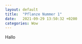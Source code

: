 ```yaml
---
layout: default
title:  "Pflanze Nummer 1"
date:   2021-09-29 13:50:32 +0200
categories: Wow
---
```

Hallo
